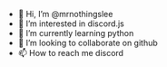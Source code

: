- 👋 Hi, I’m @mrnothingslee
- 👀 I’m interested in discord.js
- 🌱 I’m currently learning python
- 💞️ I’m looking to collaborate on github
- 📫 How to reach me discord

<!---
mrnothingslee/mrnothingslee is a ✨ special ✨ repository because its `README.md` (this file) appears on your GitHub profile.
You can click the Preview link to take a look at your changes.
--->
